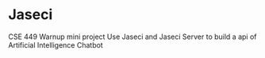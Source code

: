 # Jaseci
CSE 449 Warnup mini project
Use Jaseci and Jaseci Server to build a api of Artificial Intelligence Chatbot
